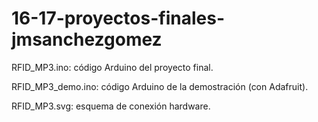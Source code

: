 # 16-17-proyectos-finales-jmsanchezgomez

RFID_MP3.ino: código Arduino del proyecto final.

RFID_MP3_demo.ino: código Arduino de la demostración (con Adafruit).

RFID_MP3.svg: esquema de conexión hardware.
